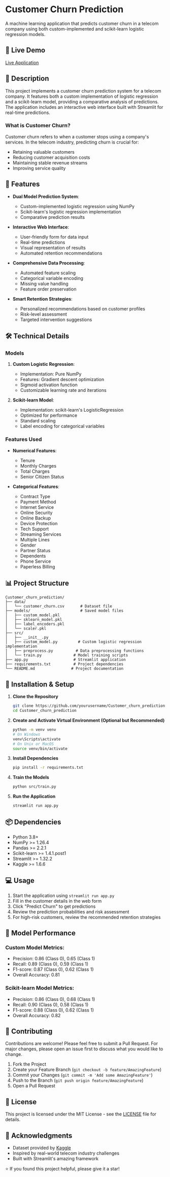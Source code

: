 # Customer Churn Prediction

A machine learning application that predicts customer churn in a telecom company using both custom-implemented and scikit-learn logistic regression models.

## 🔴 Live Demo
[Live Application](#)

## 📝 Description

This project implements a customer churn prediction system for a telecom company. It features both a custom implementation of logistic regression and a scikit-learn model, providing a comparative analysis of predictions. The application includes an interactive web interface built with Streamlit for real-time predictions.

### What is Customer Churn?
Customer churn refers to when a customer stops using a company's services. In the telecom industry, predicting churn is crucial for:
- Retaining valuable customers
- Reducing customer acquisition costs
- Maintaining stable revenue streams
- Improving service quality

## 🎯 Features

- **Dual Model Prediction System**:
  - Custom-implemented logistic regression using NumPy
  - Scikit-learn's logistic regression implementation
  - Comparative prediction results

- **Interactive Web Interface**:
  - User-friendly form for data input
  - Real-time predictions
  - Visual representation of results
  - Automated retention recommendations

- **Comprehensive Data Processing**:
  - Automated feature scaling
  - Categorical variable encoding
  - Missing value handling
  - Feature order preservation

- **Smart Retention Strategies**:
  - Personalized recommendations based on customer profiles
  - Risk-level assessment
  - Targeted intervention suggestions

## 🛠️ Technical Details

### Models
1. **Custom Logistic Regression**:
   - Implementation: Pure NumPy
   - Features: Gradient descent optimization
   - Sigmoid activation function
   - Customizable learning rate and iterations

2. **Scikit-learn Model**:
   - Implementation: scikit-learn's LogisticRegression
   - Optimized for performance
   - Standard scaling
   - Label encoding for categorical variables

### Features Used
- **Numerical Features**:
  - Tenure
  - Monthly Charges
  - Total Charges
  - Senior Citizen Status

- **Categorical Features**:
  - Contract Type
  - Payment Method
  - Internet Service
  - Online Security
  - Online Backup
  - Device Protection
  - Tech Support
  - Streaming Services
  - Multiple Lines
  - Gender
  - Partner Status
  - Dependents
  - Phone Service
  - Paperless Billing

## 📊 Project Structure

```
Customer_churn_prediction/
├── data/
│   └── customer_churn.csv       # Dataset file
├── models/                      # Saved model files
│   ├── custom_model.pkl
│   ├── sklearn_model.pkl
│   ├── label_encoders.pkl
│   └── scaler.pkl
├── src/
│   ├── __init__.py
│   ├── custom_model.py         # Custom logistic regression implementation
│   ├── preprocess.py          # Data preprocessing functions
│   └── train.py              # Model training scripts
├── app.py                    # Streamlit application
├── requirements.txt          # Project dependencies
└── README.md                # Project documentation
```

## 🚀 Installation & Setup

1. **Clone the Repository**
   ```bash
   git clone https://github.com/yourusername/Customer_churn_prediction.git
   cd Customer_churn_prediction
   ```

2. **Create and Activate Virtual Environment (Optional but Recommended)**
   ```bash
   python -m venv venv
   # On Windows
   venv\Scripts\activate
   # On Unix or MacOS
   source venv/bin/activate
   ```

3. **Install Dependencies**
   ```bash
   pip install -r requirements.txt
   ```

4. **Train the Models**
   ```bash
   python src/train.py
   ```

5. **Run the Application**
   ```bash
   streamlit run app.py
   ```

## 📦 Dependencies

- Python 3.8+
- NumPy >= 1.26.4
- Pandas >= 2.2.1
- Scikit-learn >= 1.4.1.post1
- Streamlit >= 1.32.2
- Kaggle >= 1.6.6

## 💻 Usage

1. Start the application using `streamlit run app.py`
2. Fill in the customer details in the web form
3. Click "Predict Churn" to get predictions
4. Review the prediction probabilities and risk assessment
5. For high-risk customers, review the recommended retention strategies

## 🎯 Model Performance

### Custom Model Metrics:
- Precision: 0.86 (Class 0), 0.65 (Class 1)
- Recall: 0.89 (Class 0), 0.59 (Class 1)
- F1-score: 0.87 (Class 0), 0.62 (Class 1)
- Overall Accuracy: 0.81

### Scikit-learn Model Metrics:
- Precision: 0.86 (Class 0), 0.68 (Class 1)
- Recall: 0.90 (Class 0), 0.58 (Class 1)
- F1-score: 0.88 (Class 0), 0.62 (Class 1)
- Overall Accuracy: 0.82

## 🤝 Contributing

Contributions are welcome! Please feel free to submit a Pull Request. For major changes, please open an issue first to discuss what you would like to change.

1. Fork the Project
2. Create your Feature Branch (`git checkout -b feature/AmazingFeature`)
3. Commit your Changes (`git commit -m 'Add some AmazingFeature'`)
4. Push to the Branch (`git push origin feature/AmazingFeature`)
5. Open a Pull Request

## 📄 License

This project is licensed under the MIT License - see the [LICENSE](LICENSE) file for details.

## 🙏 Acknowledgments

- Dataset provided by [Kaggle](https://www.kaggle.com/datasets/blastchar/telco-customer-churn)
- Inspired by real-world telecom industry challenges
- Built with Streamlit's amazing framework


⭐️ If you found this project helpful, please give it a star! 